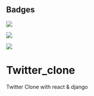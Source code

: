 ## Badges

[![](https://img.shields.io/static/v1?label=javascript&message=ES6&color=yellow)](https://javascript.com)

[![](https://img.shields.io/static/v1?label=node&message=v14.16.0&color=brightgreen)](https://nodejs.org/en/)

[![](https://img.shields.io/static/v1?label=react&message=v17.0.2&color=61DBFB)](https://nodejs.org/en/)

# Twitter_clone

Twitter Clone with react & django
